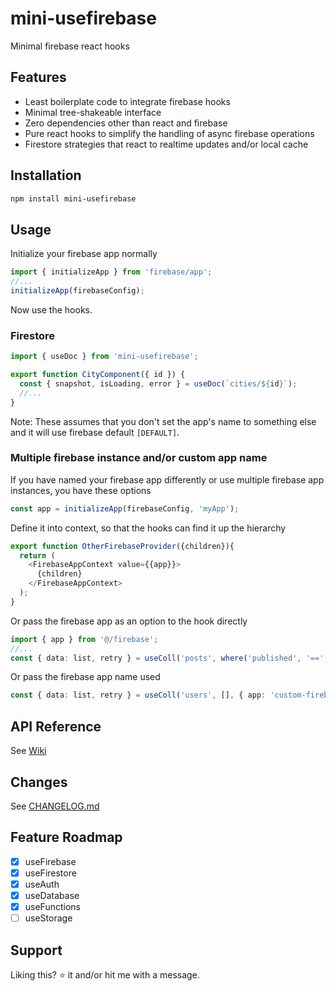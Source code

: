 # mini-usefirebase

Minimal firebase react hooks

## Features

- Least boilerplate code to integrate firebase hooks
- Minimal tree-shakeable interface
- Zero dependencies other than react and firebase
- Pure react hooks to simplify the handling of async firebase operations
- Firestore strategies that react to realtime updates and/or local cache

## Installation

```bash
npm install mini-usefirebase
```

## Usage

Initialize your firebase app normally

```typescript
import { initializeApp } from 'firebase/app';
//...
initializeApp(firebaseConfig);
```

Now use the hooks.

### Firestore

```typescript
import { useDoc } from 'mini-usefirebase';

export function CityComponent({ id }) {
  const { snapshot, isLoading, error } = useDoc(`cities/${id}`);
  //...
}
```

Note: These assumes that you don't set the app's name to something else and it will use firebase default `[DEFAULT]`.

### Multiple firebase instance and/or custom app name

If you have named your firebase app differently or use multiple firebase app instances, you have these options

```typescript
const app = initializeApp(firebaseConfig, 'myApp');
```

Define it into context, so that the hooks can find it up the hierarchy

```typescript
export function OtherFirebaseProvider({children}){
  return (
    <FirebaseAppContext value={{app}}>
      {children}
    </FirebaseAppContext>
  );
}
```

Or pass the firebase app as an option to the hook directly

```typescript
import { app } from '@/firebase';
//...
const { data: list, retry } = useColl('posts', where('published', '==', true), { app });
```

Or pass the firebase app name used

```typescript
const { data: list, retry } = useColl('users', [], { app: 'custom-firebase' });
```

## API Reference

See [Wiki](https://github.com/jaycsantos/mini-usefirebase/wiki/globals)

## Changes

See [CHANGELOG.md](https://github.com/jaycsantos/mini-usefirebase/blob/main/CHANGELOG.md)

## Feature Roadmap

- [x] useFirebase
- [x] useFirestore
- [x] useAuth
- [x] useDatabase
- [x] useFunctions
- [ ] useStorage

## Support

Liking this? ⭐ it and/or hit me with a message.
